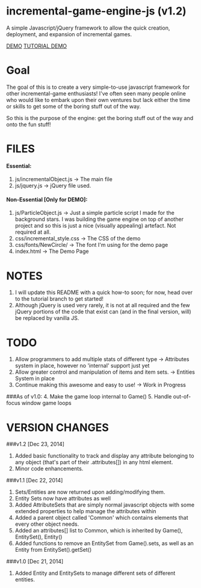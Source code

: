 incremental-game-engine-js (v1.2)
==========================

A simple Javascript/jQuery framework to allow the quick creation, deployment, and expansion of incremental games.

[DEMO](http://aldo111.github.io/incremental-game-engine-js/ "v1.0")
[TUTORIAL DEMO](http://aldo111.github.io/incremental-game-engine-js/tutorial/demo.html "Demo made with tutorial")

Goal
====
The goal of this is to create a very simple-to-use javascript framework for other incremental-game enthusiasts! I've often seen many people online who would like to embark upon their own ventures but lack either the time or skills to get some of the boring stuff out of the way.

So this is the purpose of the engine: get the boring stuff out of the way and onto the fun stuff!


FILES
====

#### Essential:
1. js/incrementalObject.js -> The main file
2. js/jquery.js -> jQuery file used. 

#### Non-Essential [Only for DEMO]:
1. js/ParticleObject.js -> Just a simple particle script I made for the background stars. I was building the game engine on top of another project and so this is just a nice (visually appealing) artefact. Not required at all.
2. css/incremental_style.css -> The CSS of the demo
3. css/fonts/NewCircle/ -> The font I'm using for the demo page
4. index.html -> The Demo Page


NOTES
====
1. I will update this README with a quick how-to soon; for now, head over to the tutorial branch to get started!
2. Although jQuery is used very rarely, it is not at all required and the few jQuery portions of the code that exist can (and in the final version, will) be replaced by vanilla JS.



TODO
====

1. Allow programmers to add multiple stats of different type -> Attributes system in place, however no 'internal' support just yet
2. Allow greater control and manipulation of items and item sets. -> Entities System in place
3. Continue making this awesome and easy to use! -> Work in Progress

###As of v1.0:
4. Make the game loop internal to Game()
5. Handle out-of-focus window game loops

VERSION CHANGES
====

###v1.2 [Dec 23, 2014]


1. Added basic functionality to track and display any attribute belonging to any object (that's part of their .attributes[]) in any html element.
2. Minor code enhancements.

###v1.1 [Dec 22, 2014]

1. Sets/Entities are now returned upon adding/modifying them.
2. Entity Sets now have attributes as well
3. Added AttributeSets that are simply normal javascript objects with some extended properties to help manage the attributes within
4. Added a parent object called 'Common' which contains elements that every other object needs. 
5. Added an attributes[] list to Common, which is inherited by Game(), EntitySet(), Entity()
6. Added functions to remove an EntitySet from Game().sets, as well as an Entity from EntitySet().getSet()


###v1.0 [Dec 21, 2014]

1. Added Entity and EntitySets to manage different sets of different entities.



